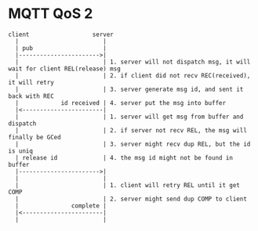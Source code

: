 # MQTT QoS 2

    client                  server
      |                        |
      | pub                    |
      |----------------------->|
      |                        | 1. server will not dispatch msg, it will wait for client REL(release) msg
      |                        | 2. if client did not recv REC(received), it will retry
      |                        | 3. server generate msg id, and sent it back with REC
      |            id received | 4. server put the msg into buffer 
      |<-----------------------|
      |                        | 1. server will get msg from buffer and dispatch
      |                        | 2. if server not recv REL, the msg will finally be GCed
      |                        | 3. server might recv dup REL, but the id is uniq
      | release id             | 4. the msg id might not be found in buffer
      |----------------------->|
      |                        |
      |                        | 1. client will retry REL until it get COMP
      |                        | 2. server might send dup COMP to client
      |               complete |
      |<-----------------------|
      |                        |
